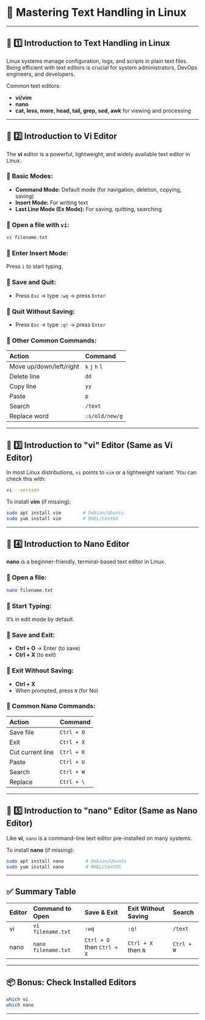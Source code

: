 # 📖 Mastering Text Handling in Linux

---

## 📌 1️⃣ Introduction to **Text Handling in Linux**

Linux systems manage configuration, logs, and scripts in plain text files. Being efficient with text editors is crucial for system administrators, DevOps engineers, and developers.

Common text editors:

* **vi/vim**
* **nano**
* **cat, less, more, head, tail, grep, sed, awk** for viewing and processing

---

## 📌 2️⃣ Introduction to **Vi Editor**

The **vi** editor is a powerful, lightweight, and widely available text editor in Linux.

### 📌 Basic Modes:

* **Command Mode:** Default mode (for navigation, deletion, copying, saving)
* **Insert Mode:** For writing text
* **Last Line Mode (Ex Mode):** For saving, quitting, searching

### 📌 Open a file with `vi`:

```bash
vi filename.txt
```

### 📌 Enter Insert Mode:

Press `i` to start typing.

### 📌 Save and Quit:

* Press `Esc` → type `:wq` → press `Enter`

### 📌 Quit Without Saving:

* Press `Esc` → type `:q!` → press `Enter`

### 📌 Other Common Commands:

| Action                  | Command         |
| :---------------------- | :-------------- |
| Move up/down/left/right | `k` `j` `h` `l` |
| Delete line             | `dd`            |
| Copy line               | `yy`            |
| Paste                   | `p`             |
| Search                  | `/text`         |
| Replace word            | `:s/old/new/g`  |

---

## 📌 3️⃣ Introduction to **"vi" Editor (Same as Vi Editor)**

In most Linux distributions, `vi` points to `vim` or a lightweight variant.
You can check this with:

```bash
vi --version
```

To install **vim** (if missing):

```bash
sudo apt install vim        # Debian/Ubuntu
sudo yum install vim        # RHEL/CentOS
```

---

## 📌 4️⃣ Introduction to **Nano Editor**

**nano** is a beginner-friendly, terminal-based text editor in Linux.

### 📌 Open a file:

```bash
nano filename.txt
```

### 📌 Start Typing:

It’s in edit mode by default.

### 📌 Save and Exit:

* **Ctrl + O** → Enter (to save)
* **Ctrl + X** (to exit)

### 📌 Exit Without Saving:

* **Ctrl + X**
* When prompted, press `N` (for No)

### 📌 Common Nano Commands:

| Action           | Command    |
| :--------------- | :--------- |
| Save file        | `Ctrl + O` |
| Exit             | `Ctrl + X` |
| Cut current line | `Ctrl + K` |
| Paste            | `Ctrl + U` |
| Search           | `Ctrl + W` |
| Replace          | `Ctrl + \` |

---

## 📌 5️⃣ Introduction to **"nano" Editor (Same as Nano Editor)**

Like **vi**, `nano` is a command-line text editor pre-installed on many systems.

To install **nano** (if missing):

```bash
sudo apt install nano        # Debian/Ubuntu
sudo yum install nano        # RHEL/CentOS
```

---

## ✅ Summary Table

| Editor | Command to Open     | Save & Exit                | Exit Without Saving | Search     |
| :----- | :------------------ | :------------------------- | :------------------ | :--------- |
| vi     | `vi filename.txt`   | `:wq`                      | `:q!`               | `/text`    |
| nano   | `nano filename.txt` | `Ctrl + O` then `Ctrl + X` | `Ctrl + X` then `N` | `Ctrl + W` |

---

## 📦 Bonus: Check Installed Editors

```bash
which vi
which nano
```

---
